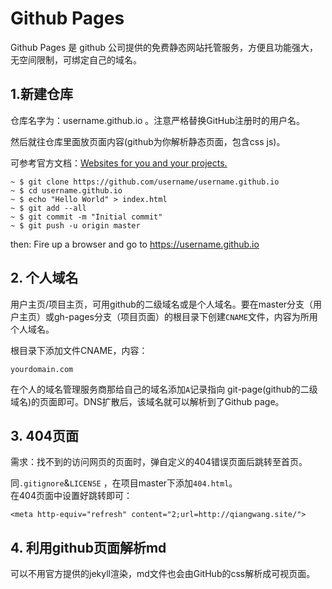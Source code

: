 # Github Pages

Github Pages 是 github 公司提供的免费静态网站托管服务，方便且功能强大，无空间限制，可绑定自己的域名。



## 1.新建仓库
仓库名字为：username.github.io 。注意严格替换GitHub注册时的用户名。

然后就往仓库里面放页面内容(github为你解析静态页面，包含css js)。

可参考官方文档：[Websites for you and your projects.](https://pages.github.com/)

    ~ $ git clone https://github.com/username/username.github.io
    ~ $ cd username.github.io
    ~ $ echo "Hello World" > index.html
    ~ $ git add --all
    ~ $ git commit -m "Initial commit"
    ~ $ git push -u origin master

then: Fire up a browser and go to <https://username.github.io>



## 2. 个人域名
用户主页/项目主页，可用github的二级域名或是个人域名。要在master分支（用户主页）或gh-pages分支（项目页面）的根目录下创建`CNAME`文件，内容为所用个人域名。

根目录下添加文件CNAME，内容：
    
    yourdomain.com

在个人的域名管理服务商那给自己的域名添加`A`记录指向 git-page(github的二级域名)的页面即可。DNS扩散后，该域名就可以解析到了Github page。


## 3. 404页面

需求：找不到的访问网页的页面时，弹自定义的404错误页面后跳转至首页。  

同`.gitignore`&`LICENSE` ，在项目master下添加`404.html`。  
在404页面中设置好跳转即可：

    <meta http-equiv="refresh" content="2;url=http://qiangwang.site/">


## 4. 利用github页面解析md
可以不用官方提供的jekyll渲染，md文件也会由GitHub的css解析成可视页面。